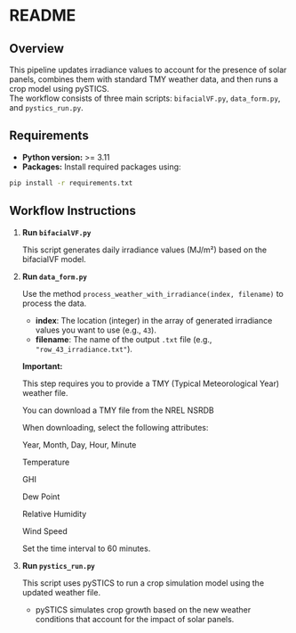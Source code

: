 # README

## Overview

This pipeline updates irradiance values to account for the presence of solar panels, combines them with standard TMY weather data, and then runs a crop model using pySTICS.  
The workflow consists of three main scripts: `bifacialVF.py`, `data_form.py`, and `pystics_run.py`.

## Requirements

- **Python version:** >= 3.11  
- **Packages:** Install required packages using:

```bash
pip install -r requirements.txt
```

## Workflow Instructions

1. **Run `bifacialVF.py`**

   This script generates daily irradiance values (MJ/m²) based on the bifacialVF model.

2. **Run `data_form.py`**

   Use the method `process_weather_with_irradiance(index, filename)` to process the data.  
   - **index**: The location (integer) in the array of generated irradiance values you want to use (e.g., `43`).
   - **filename**: The name of the output `.txt` file (e.g., `"row_43_irradiance.txt"`).

   **Important:**  

    This step requires you to provide a TMY (Typical Meteorological Year) weather file.

    You can download a TMY file from the NREL NSRDB

    When downloading, select the following attributes:

    Year, Month, Day, Hour, Minute

    Temperature

    GHI

    Dew Point

    Relative Humidity

    Wind Speed

    Set the time interval to 60 minutes.

3. **Run `pystics_run.py`**

   This script uses pySTICS to run a crop simulation model using the updated weather file.  
   - pySTICS simulates crop growth based on the new weather conditions that account for the impact of solar panels.
